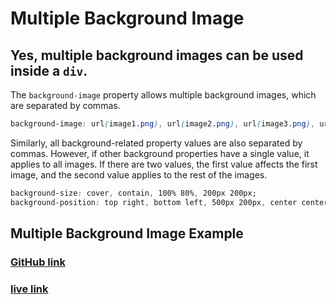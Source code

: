 # Multiple Background Image

## Yes, multiple background images can be used inside a `div`.

The `background-image` property allows multiple background images, which are separated by commas.

```css
background-image: url(image1.png), url(image2.png), url(image3.png), url(image4.png);
```

Similarly, all background-related property values are also separated by commas. However, if other background properties have a single value, it applies to all images. If there are two values, the first value affects the first image, and the second value applies to the rest of the images.

```css
background-size: cover, contain, 100% 80%, 200px 200px;
background-position: top right, bottom left, 500px 200px, center center;
```
## Multiple Background Image Example
### [GitHub link](https://github.com/alifrayhan1/cssassignment/tree/main/Question2)
### [live link](https://lucky-banoffee-7231e1.netlify.app/)

